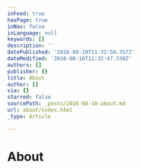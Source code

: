 ```yaml
---
inFeed: true
hasPage: true
inNav: false
inLanguage: null
keywords: []
description: ''
datePublished: '2016-08-10T11:32:58.357Z'
dateModified: '2016-08-10T11:32:47.330Z'
authors: []
publisher: {}
title: About
author: []
via: {}
starred: false
sourcePath: _posts/2016-08-10-about.md
url: about/index.html
_type: Article

---
```

# About